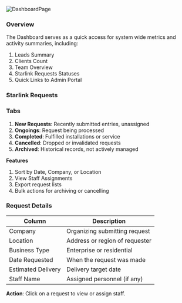 ![DashboardPage](/img/DashboardPage.png)

### Overview

The Dashboard serves as a quick access for system wide metrics and activity summaries, including:

1. Leads Summary
2. Clients Count
3. Team Overview
4. Starlink Requests Statuses
5. Quick Links to Admin Portal

### Starlink Requests

### Tabs

1. **New Requests**: Recently submitted entries, unassigned
2. **Ongoings**: Request being processed
3. **Completed**: Fulfilled installations or service
5. **Cancelled**: Dropped or invalidated requests
6. **Archived**: Historical records, not actively managed

**Features**

1. Sort by Date, Company, or Location
2. View Staff Assignments
3. Export request lists
4. Bulk actions for archiving or cancelling

### Request Details

| Column             | Description                          |
| ------------------ | ------------------------------------ |
| Company            | Organizing submitting request        |
| Location           | Address or region of requester       |
| Business Type      | Enterprise or residential            |
| Date Requested     | When the request was made            |
| Estimated Delivery | Delivery target date                 |
| Staff Name         | Assigned personnel (if any)          |


**Action**: Click on a request to view or assign staff.
